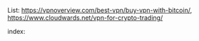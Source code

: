 List: https://vpnoverview.com/best-vpn/buy-vpn-with-bitcoin/, https://www.cloudwards.net/vpn-for-crypto-trading/

index:
